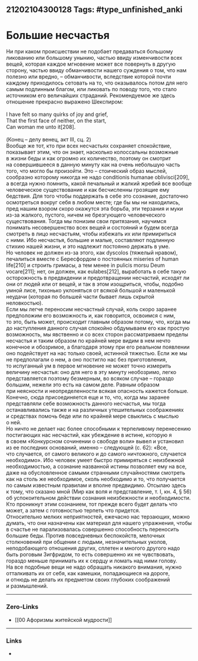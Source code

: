 21202104300128
Tags: #type_unfinished_anki 
---
# Большие несчастья

Ни при каком происшествии не подобает предаваться большому ликованию или большому унынию, частью ввиду изменчивости всех вещей, которая каждое мгновение может все повернуть в другую сторону, частью ввиду обманчивости нашего суждения о том, что нам полезно или вредно, – обманчивости, вследствие которой почти каждому приходилось сетовать на то, что оказывалось потом для него самым подлинным благом, или ликовать по поводу того, что стало источником его величайших страданий. Рекомендуемое же здесь отношение прекрасно выражено Шекспиром:<br><br>I have felt so many quirks of joy and grief,<br>That the first face of neither, on the start,<br>Can woman me unto it[208].<br><br>(Конец – делу венец, акт III, сц. 2)<br>Вообще же тот, кто при всех несчастьях сохраняет спокойствие, показывает этим, что он знает, насколько колоссальны возможные в жизни беды и как огромно их количество, поэтому он смотрит на совершившееся в данную минуту как на очень небольшую часть того, что могло бы произойти. Это – стоический образ мыслей, сообразно которому никогда не надо conditionis humanae oblivisci[209], а всегда нужно помнить, какой печальный и жалкий жребий все вообще человеческое существование и как бесчисленны грозящие ему бедствия. Для того чтобы поддержать в себе это сознание, достаточно осмотреться вокруг себя в любом месте; где бы мы ни находились, пред нашим взором скоро окажутся эта борьба, эти терзания и муки из-за жалкого, пустого, ничем не брезгующего человеческого существования. Тогда мы понизим свои притязания, научимся понимать несовершенство всех вещей и состояний и будем всегда смотреть в лицо несчастьям, чтобы избежать их или примириться с ними. Ибо несчастья, большие и малые, составляют подлинную стихию нашей жизни, и это надлежит постоянно держать в уме. Но человек не должен из-за этого, как dyscolos (тяжелый нравом), печалиться вместе с Бересфордом о постоянных miseries of human life[210] и строить гримасы, а тем менее in pulicis morsu Deum vocare[211]; нет, он должен, как eulabes[212], выработать в себе такую осторожность в предвидении и предотвращении несчастий, исходят ли они от людей или от вещей, и так в этом изощриться, чтобы, подобно умной лисе, тихонько уклоняться от всякой большой и маленькой неудачи (которая по большей части бывает лишь скрытой неловкостью).<br>Если мы легче переносим несчастный случай, коль скоро заранее предположим его возможность и, как говорится, освоимся с ним, то это, быть может, происходит главным образом потому, что, когда мы до наступления данного случая спокойно обдумываем его как простую возможность, мы явственно и со всех сторон рассматриваем пределы несчастья и таким образом по крайней мере видим в нем нечто конечное и обозримое, а благодаря этому при его реальном появлении оно подействует на нас только своей, истинной тяжестью. Если же мы не предполагали о нем, а оно постигло нас без приготовления, то испуганный ум в первое мгновение не может точно измерить величину несчастья: оно для него в эту минуту необозримо, легко представляется поэтому безмерным, во всяком случае – гораздо большим, нежели это есть на самом деле. Равным образом при неясности и неопределенности всякая опасность кажется больше. Конечно, сюда присоединяется еще и то, что, когда мы заранее представляли себе возможность данного несчастья, мы тогда останавливались также и на различных утешительных соображениях и средствах помочь беде или по крайней мере свыклись с мыслью о ней.<br>Но ничто не делает нас более способными к терпеливому перенесению постигающих нас несчастий, как убеждение в истине, которую я в своем «Конкурсном сочинении о свободе воли» вывел и установил из ее последних оснований, именно – следующей (с. 62): «Все, что случается, от самого великого и до самого ничтожного, случается необходимо». Ибо человек умеет быстро примиряться с неизбежной необходимостью, а сознание названной истины позволяет ему на все, даже на обусловленное самыми странными случайностями смотреть как на столь же необходимое, сколь необходимо и то, что получается по самым известным правилам и вполне предвидимо. Отсылаю здесь к тому, что сказано мной (Мир как воля и представление, т. I, кн. 4, § 56) об успокоительном действии сознания неизбежности и необходимости. Кто проникнут этим сознанием, тот прежде всего будет делать что может, а затем с готовностью терпеть что придется.<br>Относительно мелких неприятностей, ежечасно нас терзающих, можно думать, что они назначены как материал для нашего упражнения, чтобы в счастье не парализовалась совершенно способность переносить большие беды. Против повседневных беспокойств, мелочных столкновений при общении с людьми, незначительных уколов, неподобающего отношения других, сплетен и многого другого надо быть роговым Зигфридом, то есть совершенно их не чувствовать, гораздо меньше принимать их к сердцу и ломать над ними голову. На все подобные вещи не надо обращать никакого внимания, нужно отталкивать их от себя, как камешки, попадающиеся на дороге, и отнюдь не делать их предметом своих глубоких соображений и размышлений.

---
### Zero-Links
- [[00 Афоризмы житейской мудрости]]
---
### Links
-